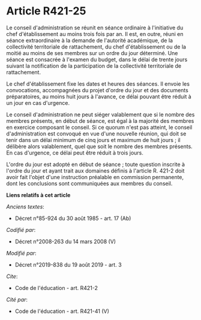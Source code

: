 # Article R421-25

Le conseil d'administration se réunit en séance ordinaire à l'initiative du chef d'établissement au moins trois fois par an.
Il est, en outre, réuni en séance extraordinaire à la demande de l'autorité académique, de la collectivité territoriale de
rattachement, du chef d'établissement ou de la moitié au moins de ses membres sur un ordre du jour déterminé. Une séance est
consacrée à l'examen du budget, dans le délai de trente jours suivant la notification de la participation de la collectivité
territoriale de rattachement.

Le chef d'établissement fixe les dates et heures des séances. Il envoie les convocations, accompagnées du projet d'ordre du
jour et des documents préparatoires, au moins huit jours à l'avance, ce délai pouvant être réduit à un jour en cas d'urgence.

Le conseil d'administration ne peut siéger valablement que si le nombre des membres présents, en début de séance, est égal à
la majorité des membres en exercice composant le conseil. Si ce quorum n'est pas atteint, le conseil d'administration est
convoqué en vue d'une nouvelle réunion, qui doit se tenir dans un délai minimum de cinq jours et maximum de huit jours ; il
délibère alors valablement, quel que soit le nombre des membres présents. En cas d'urgence, ce délai peut être réduit à trois
jours.

L'ordre du jour est adopté en début de séance ; toute question inscrite à l'ordre du jour et ayant trait aux domaines définis
à l'article R. 421-2 doit avoir fait l'objet d'une instruction préalable en commission permanente, dont les conclusions sont
communiquées aux membres du conseil.

**Liens relatifs à cet article**

_Anciens textes_:

  - Décret n°85-924 du 30 août 1985 - art. 17 (Ab)

_Codifié par_:

  - Décret n°2008-263 du 14 mars 2008 (V)

_Modifié par_:

  - Décret n°2019-838 du 19 août 2019 - art. 3

_Cite_:

  - Code de l'éducation - art. R421-2

_Cité par_:

  - Code de l'éducation - art. R421-41 (V)

